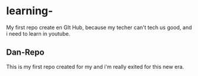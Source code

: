 # learning-
My first repo create en GIt Hub, because my techer can't tech us good, and i need to learn in youtube.

## Dan-Repo
This is my first repo created for my and i'm really exited for this new era.
